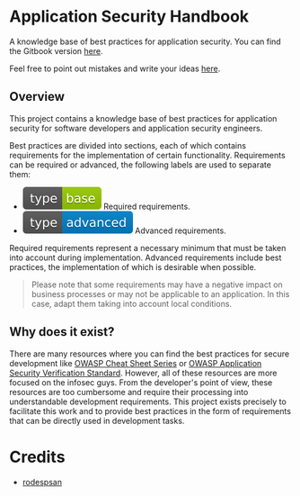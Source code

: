 # Application Security Handbook

A knowledge base of best practices for application security. You can find the Gitbook version [here](https://0xn3va.gitbook.io/application-security-handbook/).

Feel free to point out mistakes and write your ideas [here](https://github.com/0xn3va/application-security-handbook/issues/new).

## Overview

This project contains a knowledge base of best practices for application security for software developers and application security engineers.

Best practices are divided into sections, each of which contains requirements for the implementation of certain functionality. Requirements can be required or advanced, the following labels are used to separate them:

- ![base][base-icon] Required requirements.
- ![advanced][advanced-icon] Advanced requirements.

Required requirements represent a necessary minimum that must be taken into account during implementation. Advanced requirements include best practices, the implementation of which is desirable when possible.

> Please note that some requirements may have a negative impact on business processes or may not be applicable to an application. In this case, adapt them taking into account local conditions.

## Why does it exist?

There are many resources where you can find the best practices for secure development like [OWASP Cheat Sheet Series](https://cheatsheetseries.owasp.org) or [OWASP Application Security Verification Standard](https://owasp.org/www-project-application-security-verification-standard/). However, all of these resources are more focused on the infosec guys. From the developer's point of view, these resources are too cumbersome and require their processing into understandable development requirements. This project exists precisely to facilitate this work and to provide best practices in the form of requirements that can be directly used in development tasks.

# Credits

- [rodespsan](https://github.com/rodespsan)

[base-icon]: /.gitbook/assets/type-base-icon.svg
[advanced-icon]: /.gitbook/assets/type-advanced-icon.svg